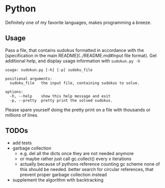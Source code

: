 # Python

Definitely one of my favorite languages, makes programming a breeze.

## Usage

Pass a file, that contains sudokus formatted in accordance with the [specification in the main README](../README.md#Input file format).
Get additional help, and display usage information with `sudokun.py -h`

```
usage: sudokun.py [-h] [-p] sudoku_file

positional arguments:
  sudoku_file   the input file, containing sudokus to solve.

options:
  -h, --help    show this help message and exit
  -p, --pretty  pretty print the solved sudokus.
```

Please spare yourself doing the pretty print on a file with thousands or millions of lines.

## TODOs

- add tests
- garbage collection
  - e.g. del all the dicts once they are not needed anymore
  - or maybe rather just call gc.collect() every x iterations
  - actually because of pythons reference counting gc scheme
    none of this should be needed. better search for circular 
    references, that prevent proper garbage collection instead
- supplement the algorithm with backtracking
